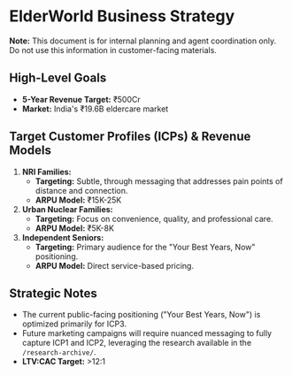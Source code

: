 # ElderWorld Business Strategy

**Note:** This document is for internal planning and agent coordination only. Do not use this information in customer-facing materials.

## High-Level Goals
- **5-Year Revenue Target:** ₹500Cr
- **Market:** India's ₹19.6B eldercare market

## Target Customer Profiles (ICPs) & Revenue Models
1.  **NRI Families:**
    -   **Targeting:** Subtle, through messaging that addresses pain points of distance and connection.
    -   **ARPU Model:** ₹15K-25K
2.  **Urban Nuclear Families:**
    -   **Targeting:** Focus on convenience, quality, and professional care.
    -   **ARPU Model:** ₹5K-8K
3.  **Independent Seniors:**
    -   **Targeting:** Primary audience for the "Your Best Years, Now" positioning.
    -   **ARPU Model:** Direct service-based pricing.

## Strategic Notes
-   The current public-facing positioning ("Your Best Years, Now") is optimized primarily for ICP3.
-   Future marketing campaigns will require nuanced messaging to fully capture ICP1 and ICP2, leveraging the research available in the `/research-archive/`.
-   **LTV:CAC Target:** >12:1
